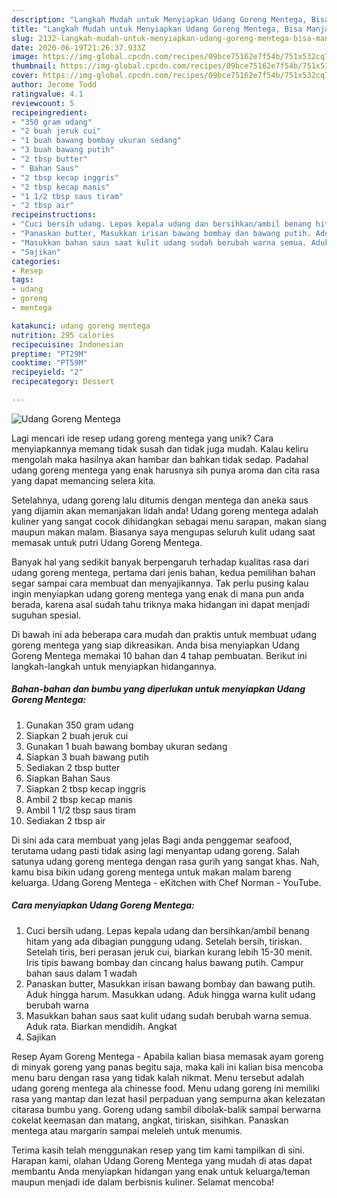 ```yaml
---
description: "Langkah Mudah untuk Menyiapkan Udang Goreng Mentega, Bisa Manjain Lidah"
title: "Langkah Mudah untuk Menyiapkan Udang Goreng Mentega, Bisa Manjain Lidah"
slug: 2132-langkah-mudah-untuk-menyiapkan-udang-goreng-mentega-bisa-manjain-lidah
date: 2020-06-19T21:26:37.933Z
image: https://img-global.cpcdn.com/recipes/09bce75162e7f54b/751x532cq70/udang-goreng-mentega-foto-resep-utama.jpg
thumbnail: https://img-global.cpcdn.com/recipes/09bce75162e7f54b/751x532cq70/udang-goreng-mentega-foto-resep-utama.jpg
cover: https://img-global.cpcdn.com/recipes/09bce75162e7f54b/751x532cq70/udang-goreng-mentega-foto-resep-utama.jpg
author: Jerome Todd
ratingvalue: 4.1
reviewcount: 5
recipeingredient:
- "350 gram udang"
- "2 buah jeruk cui"
- "1 buah bawang bombay ukuran sedang"
- "3 buah bawang putih"
- "2 tbsp butter"
- " Bahan Saus"
- "2 tbsp kecap inggris"
- "2 tbsp kecap manis"
- "1 1/2 tbsp saus tiram"
- "2 tbsp air"
recipeinstructions:
- "Cuci bersih udang. Lepas kepala udang dan bersihkan/ambil benang hitam yang ada dibagian punggung udang. Setelah bersih, tiriskan. Setelah tiris, beri perasan jeruk cui, biarkan kurang lebih 15-30 menit. Iris tipis bawang bombay dan cincang halus bawang putih. Campur bahan saus dalam 1 wadah"
- "Panaskan butter, Masukkan irisan bawang bombay dan bawang putih. Aduk hingga harum. Masukkan udang. Aduk hingga warna kulit udang berubah warna"
- "Masukkan bahan saus saat kulit udang sudah berubah warna semua. Aduk rata. Biarkan mendidih. Angkat"
- "Sajikan"
categories:
- Resep
tags:
- udang
- goreng
- mentega

katakunci: udang goreng mentega 
nutrition: 295 calories
recipecuisine: Indonesian
preptime: "PT29M"
cooktime: "PT59M"
recipeyield: "2"
recipecategory: Dessert

---
```



![Udang Goreng Mentega](https://img-global.cpcdn.com/recipes/09bce75162e7f54b/751x532cq70/udang-goreng-mentega-foto-resep-utama.jpg)

Lagi mencari ide resep udang goreng mentega yang unik? Cara menyiapkannya memang tidak susah dan tidak juga mudah. Kalau keliru mengolah maka hasilnya akan hambar dan bahkan tidak sedap. Padahal udang goreng mentega yang enak harusnya sih punya aroma dan cita rasa yang dapat memancing selera kita.

Setelahnya, udang goreng lalu ditumis dengan mentega dan aneka saus yang dijamin akan memanjakan lidah anda! Udang goreng mentega adalah kuliner yang sangat cocok dihidangkan sebagai menu sarapan, makan siang maupun makan malam. Biasanya saya mengupas seluruh kulit udang saat memasak untuk putri Udang Goreng Mentega.

Banyak hal yang sedikit banyak berpengaruh terhadap kualitas rasa dari udang goreng mentega, pertama dari jenis bahan, kedua pemilihan bahan segar sampai cara membuat dan menyajikannya. Tak perlu pusing kalau ingin menyiapkan udang goreng mentega yang enak di mana pun anda berada, karena asal sudah tahu triknya maka hidangan ini dapat menjadi suguhan spesial.


Di bawah ini ada beberapa cara mudah dan praktis untuk membuat udang goreng mentega yang siap dikreasikan. Anda bisa menyiapkan Udang Goreng Mentega memakai 10 bahan dan 4 tahap pembuatan. Berikut ini langkah-langkah untuk menyiapkan hidangannya.

<!--inarticleads1-->

##### Bahan-bahan dan bumbu yang diperlukan untuk menyiapkan Udang Goreng Mentega:

1. Gunakan 350 gram udang
1. Siapkan 2 buah jeruk cui
1. Gunakan 1 buah bawang bombay ukuran sedang
1. Siapkan 3 buah bawang putih
1. Sediakan 2 tbsp butter
1. Siapkan  Bahan Saus
1. Siapkan 2 tbsp kecap inggris
1. Ambil 2 tbsp kecap manis
1. Ambil 1 1/2 tbsp saus tiram
1. Sediakan 2 tbsp air


Di sini ada cara membuat yang jelas Bagi anda penggemar seafood, terutama udang pasti tidak asing lagi menyantap udang goreng. Salah satunya udang goreng mentega dengan rasa gurih yang sangat khas. Nah, kamu bisa bikin udang goreng mentega untuk makan malam bareng keluarga. Udang Goreng Mentega - eKitchen with Chef Norman - YouTube. 

<!--inarticleads2-->

##### Cara menyiapkan Udang Goreng Mentega:

1. Cuci bersih udang. Lepas kepala udang dan bersihkan/ambil benang hitam yang ada dibagian punggung udang. Setelah bersih, tiriskan. Setelah tiris, beri perasan jeruk cui, biarkan kurang lebih 15-30 menit. Iris tipis bawang bombay dan cincang halus bawang putih. Campur bahan saus dalam 1 wadah
1. Panaskan butter, Masukkan irisan bawang bombay dan bawang putih. Aduk hingga harum. Masukkan udang. Aduk hingga warna kulit udang berubah warna
1. Masukkan bahan saus saat kulit udang sudah berubah warna semua. Aduk rata. Biarkan mendidih. Angkat
1. Sajikan


Resep Ayam Goreng Mentega - Apabila kalian biasa memasak ayam goreng di minyak goreng yang panas begitu saja, maka kali ini kalian bisa mencoba menu baru dengan rasa yang tidak kalah nikmat. Menu tersebut adalah udang goreng mentega ala chinesse food. Menu udang goreng ini memiliki rasa yang mantap dan lezat hasil perpaduan yang sempurna akan kelezatan citarasa bumbu yang. Goreng udang sambil dibolak-balik sampai berwarna cokelat keemasan dan matang, angkat, tiriskan, sisihkan. Panaskan mentega atau margarin sampai meleleh untuk menumis. 

Terima kasih telah menggunakan resep yang tim kami tampilkan di sini. Harapan kami, olahan Udang Goreng Mentega yang mudah di atas dapat membantu Anda menyiapkan hidangan yang enak untuk keluarga/teman maupun menjadi ide dalam berbisnis kuliner. Selamat mencoba!
